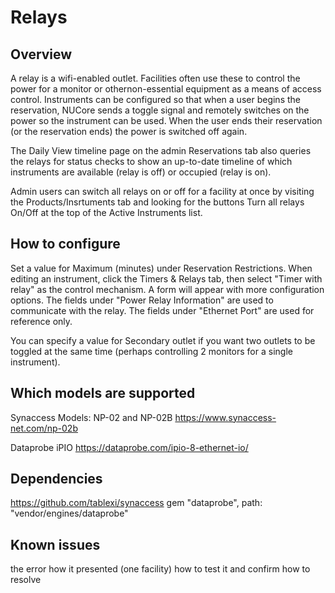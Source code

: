 # Relays

## Overview
A relay is a wifi-enabled outlet.  Facilities often use these to control the power for a monitor or othernon-essential equipment as a means of access control.
Instruments can be configured so that when a user begins the reservation, NUCore sends a toggle signal and remotely switches on the power so the instrument can be used.  When the user ends their reservation (or the reservation ends) the power is switched off again.

The Daily View timeline page on the admin Reservations tab also queries the relays for status checks to show an up-to-date timeline of which instruments are available (relay is off) or occupied (relay is on).

Admin users can switch all relays on or off for a facility at once by visiting the Products/Insrtuments tab and looking for the buttons Turn all relays On/Off at the top of the Active Instruments list.

## How to configure
Set a value for Maximum (minutes) under Reservation Restrictions.
When editing an instrument, click the Timers & Relays tab, then select "Timer with relay" as the control mechanism.  A form will appear with more configuration options.  The fields under "Power Relay Information" are used to communicate with the relay.  The fields under "Ethernet Port" are used for reference only.

You can specify a value for Secondary outlet if you want two outlets to be toggled at the same time (perhaps controlling 2 monitors for a single instrument).

## Which models are supported
Synaccess Models: NP-02 and NP-02B
https://www.synaccess-net.com/np-02b

Dataprobe iPIO
https://dataprobe.com/ipio-8-ethernet-io/


## Dependencies
https://github.com/tablexi/synaccess
gem "dataprobe", path: "vendor/engines/dataprobe"

## Known issues
the error
how it presented (one facility)
how to test it and confirm
how to resolve

